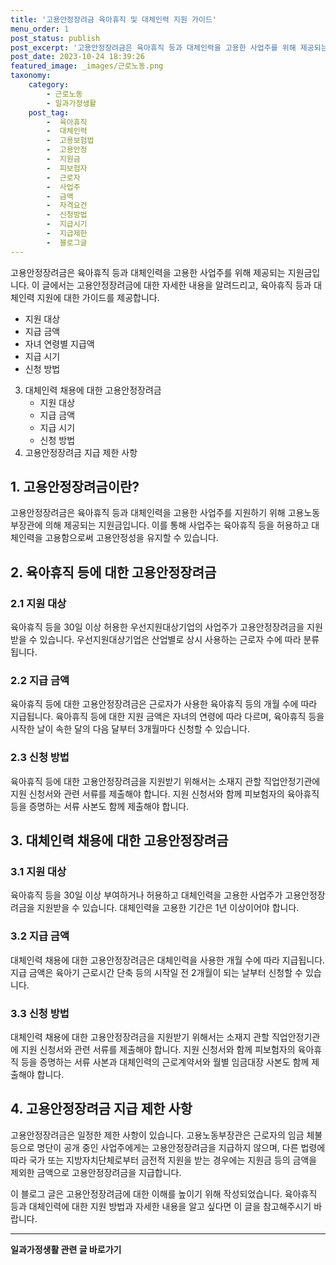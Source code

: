 ```yaml
---
title: '고용안정장려금 육아휴직 및 대체인력 지원 가이드'
menu_order: 1
post_status: publish
post_excerpt: '고용안정장려금은 육아휴직 등과 대체인력을 고용한 사업주를 위해 제공되는 지원금입니다. 이 글에서는 고용안정장려금에 대한 자세한 내용을 알려드리고, 육아휴직 등과 대체인력 지원에 대한 가이드를 제공합니다.'
post_date: 2023-10-24 18:39:26
featured_image: _images/근로노동.png
taxonomy:
    category:
        - 근로노동
        - 일과가정생활
    post_tag:
        -  육아휴직
        -  대체인력
        -  고용보험법
        -  고용안정
        -  지원금
        -  피보험자
        -  근로자
        -  사업주
        -  금액
        -  자격요건
        -  신청방법
        -  지급시기
        -  지급제한
        -  블로그글
---
```




고용안정장려금은 육아휴직 등과 대체인력을 고용한 사업주를 위해 제공되는 지원금입니다. 이 글에서는 고용안정장려금에 대한 자세한 내용을 알려드리고, 육아휴직 등과 대체인력 지원에 대한 가이드를 제공합니다.

   - 지원 대상
   - 지급 금액
   - 자녀 연령별 지급액
   - 지급 시기
   - 신청 방법
3. 대체인력 채용에 대한 고용안정장려금
   - 지원 대상
   - 지급 금액
   - 지급 시기
   - 신청 방법
4. 고용안정장려금 지급 제한 사항

## 1. 고용안정장려금이란?

고용안정장려금은 육아휴직 등과 대체인력을 고용한 사업주를 지원하기 위해 고용노동부장관에 의해 제공되는 지원금입니다. 이를 통해 사업주는 육아휴직 등을 허용하고 대체인력을 고용함으로써 고용안정성을 유지할 수 있습니다.

## 2. 육아휴직 등에 대한 고용안정장려금

### 2.1 지원 대상

육아휴직 등을 30일 이상 허용한 우선지원대상기업의 사업주가 고용안정장려금을 지원받을 수 있습니다. 우선지원대상기업은 산업별로 상시 사용하는 근로자 수에 따라 분류됩니다.

### 2.2 지급 금액

육아휴직 등에 대한 고용안정장려금은 근로자가 사용한 육아휴직 등의 개월 수에 따라 지급됩니다. 육아휴직 등에 대한 지원 금액은 자녀의 연령에 따라 다르며, 육아휴직 등을 시작한 날이 속한 달의 다음 달부터 3개월마다 신청할 수 있습니다.

### 2.3 신청 방법

육아휴직 등에 대한 고용안정장려금을 지원받기 위해서는 소재지 관할 직업안정기관에 지원 신청서와 관련 서류를 제출해야 합니다. 지원 신청서와 함께 피보험자의 육아휴직 등을 증명하는 서류 사본도 함께 제출해야 합니다.

## 3. 대체인력 채용에 대한 고용안정장려금

### 3.1 지원 대상

육아휴직 등을 30일 이상 부여하거나 허용하고 대체인력을 고용한 사업주가 고용안정장려금을 지원받을 수 있습니다. 대체인력을 고용한 기간은 1년 이상이어야 합니다.

### 3.2 지급 금액

대체인력 채용에 대한 고용안정장려금은 대체인력을 사용한 개월 수에 따라 지급됩니다. 지급 금액은 육아기 근로시간 단축 등의 시작일 전 2개월이 되는 날부터 신청할 수 있습니다.

### 3.3 신청 방법

대체인력 채용에 대한 고용안정장려금을 지원받기 위해서는 소재지 관할 직업안정기관에 지원 신청서와 관련 서류를 제출해야 합니다. 지원 신청서와 함께 피보험자의 육아휴직 등을 증명하는 서류 사본과 대체인력의 근로계약서와 월별 임금대장 사본도 함께 제출해야 합니다.

## 4. 고용안정장려금 지급 제한 사항

고용안정장려금은 일정한 제한 사항이 있습니다. 고용노동부장관은 근로자의 임금 체불 등으로 명단이 공개 중인 사업주에게는 고용안정장려금을 지급하지 않으며, 다른 법령에 따라 국가 또는 지방자치단체로부터 금전적 지원을 받는 경우에는 지원금 등의 금액을 제외한 금액으로 고용안정장려금을 지급합니다.

이 블로그 글은 고용안정장려금에 대한 이해를 높이기 위해 작성되었습니다. 육아휴직 등과 대체인력에 대한 지원 방법과 자세한 내용을 알고 싶다면 이 글을 참고해주시기 바랍니다.
<!-- wp:separator -->
<hr class="wp-block-separator has-alpha-channel-opacity"/>
<!-- /wp:separator -->

<!-- wp:group {"backgroundColor":"base","layout":{"type":"constrained"}} -->
<div class="wp-block-group has-base-background-color has-background"><!-- wp:paragraph {"align":"center","fontSize":"medium"} -->
<p class="has-text-align-center has-large-font-size"><strong>일과가정생활 관련 글 바로가기</strong></p>
<!-- /wp:paragraph -->


<!-- wp:latest-posts {"categories":[{"id":10918,"count":19,"description":"","link":"https://uknowlaw.com/category/%ec%9d%bc%ea%b3%bc%ea%b0%80%ec%a0%95%ec%83%9d%ed%99%9c/","name":"일과가정생활","slug":"일과가정생활","taxonomy":"category","parent":0,"meta":[],"_links":{"self":[{"href":"https://uknowlaw.com/wp-json/wp/v2/categories/10918"}],"collection":[{"href":"https://uknowlaw.com/wp-json/wp/v2/categories"}],"about":[{"href":"https://uknowlaw.com/wp-json/wp/v2/taxonomies/category"}],"wp:post_type":[{"href":"https://uknowlaw.com/wp-json/wp/v2/posts?categories=10918"}],"curies":[{"name":"wp","href":"https://api.w.org/{rel}","templated":true}]}}],"postsToShow":100,"excerptLength":28,"postLayout":"grid","columns":2,"featuredImageAlign":"left","featuredImageSizeSlug":"large","fontSize":18px} /--></div>
<!-- /wp:group -->